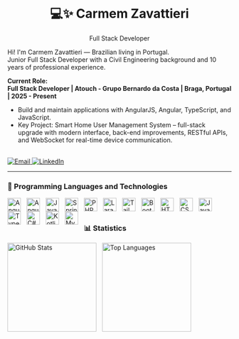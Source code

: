 
<h1 align="center">💻✨ Carmem Zavattieri</h1>

<p align="center">
  Full Stack Developer
</p>

Hi! I'm Carmem Zavattieri — Brazilian living in Portugal.  
Junior Full Stack Developer with a Civil Engineering background and 10 years of professional experience.

**Current Role:**  
**Full Stack Developer | Atouch - Grupo Bernardo da Costa | Braga, Portugal | 2025 - Present**  
- Build and maintain applications with AngularJS, Angular, TypeScript, and JavaScript.  
- Key Project: Smart Home User Management System – full-stack upgrade with modern interface, back-end improvements, RESTful APIs, and WebSocket for real-time device communication.
  
<br>
</a>
    <a href="mailto:carmemzavattieri@hotmail.com" target="_blank">
        <img 
            alt="Email" 
            title="Me envie um email" 
            src="https://custom-icon-badges.demolab.com/badge/Email-FF5722?style=for-the-badge&logo=mail&logoColor=white&labelColor=E64A19"
        />
    </a>
    <a href="https://www.linkedin.com/in/carmem-zavattieri/" target="_blank">
        <img 
            alt="LinkedIn" 
            title="Veja meu LinkedIn" 
            src="https://custom-icon-badges.demolab.com/badge/LinkedIn-0A66C2?style=for-the-badge&logo=linkedin&logoColor=white&labelColor=004182"
        />
    </a> 

    

---

### 🤖 Programming Languages and Technologies

<!-- ANGULAR ECOSYSTEM -->
<img align="left" alt="Angular" title="Angular" width="30px" style="padding-right: 10px;" src="https://cdn.jsdelivr.net/gh/devicons/devicon@latest/icons/angular/angular-original.svg" />
<img align="left" alt="AngularJS" title="AngularJS" width="30px" style="padding-right: 10px;" src="https://cdn.jsdelivr.net/gh/devicons/devicon@latest/icons/angularjs/angularjs-original.svg" />

<!-- JAVA ECOSYSTEM -->
<img align="left" alt="Java" title="Java" width="30px" style="padding-right: 10px;" src="https://cdn.jsdelivr.net/gh/devicons/devicon@latest/icons/java/java-original.svg" />
<img align="left" alt="Spring Boot" title="Spring Boot" width="30px" style="padding-right: 10px;" src="https://cdn.jsdelivr.net/gh/devicons/devicon@latest/icons/spring/spring-original.svg" />

<!-- PHP ECOSYSTEM -->
<img align="left" alt="PHP" title="PHP" width="30px" style="padding-right: 10px;" src="https://cdn.jsdelivr.net/gh/devicons/devicon@latest/icons/php/php-original.svg" />
<img align="left" alt="Laravel" title="Laravel" width="30px" style="padding-right: 10px;" src="https://cdn.jsdelivr.net/gh/devicons/devicon@latest/icons/laravel/laravel-original.svg" />

<!-- FRONT-END UI -->
<img align="left" alt="Tailwind" title="Tailwind" width="30px" style="padding-right: 10px;" src="https://cdn.jsdelivr.net/gh/devicons/devicon@latest/icons/tailwindcss/tailwindcss-original.svg" />
<img align="left" alt="Bootstrap" title="Bootstrap" width="30px" style="padding-right: 10px;" src="https://cdn.jsdelivr.net/gh/devicons/devicon@latest/icons/bootstrap/bootstrap-original.svg" />
<img align="left" alt="HTML" title="HTML" width="30px" style="padding-right: 10px;" src="https://cdn.jsdelivr.net/gh/devicons/devicon@latest/icons/html5/html5-original.svg" />
<img align="left" alt="CSS" title="CSS" width="30px" style="padding-right: 10px;" src="https://cdn.jsdelivr.net/gh/devicons/devicon@latest/icons/css3/css3-original.svg" />
<img align="left" alt="JavaScript" title="JavaScript" width="30px" style="padding-right: 10px;" src="https://cdn.jsdelivr.net/gh/devicons/devicon@latest/icons/javascript/javascript-original.svg" />
<img align="left" alt="TypeScript" title="TypeScript" width="30px" style="padding-right: 10px;" src="https://cdn.jsdelivr.net/gh/devicons/devicon@latest/icons/typescript/typescript-original.svg" />

<!-- OUTROS BACK-END -->
<img align="left" alt="C#" title="C#" width="30px" style="padding-right: 10px;" src="https://cdn.jsdelivr.net/gh/devicons/devicon@latest/icons/csharp/csharp-original.svg" />
<img align="left" alt="Kotlin" title="Kotlin" width="30px" style="padding-right: 10px;" src="https://cdn.jsdelivr.net/gh/devicons/devicon@latest/icons/kotlin/kotlin-original.svg" />

<!-- DATABASE -->
<img align="left" alt="MySQL" title="MySQL" width="30px" style="padding-right: 10px;" src="https://cdn.jsdelivr.net/gh/devicons/devicon@latest/icons/mysql/mysql-original.svg" />
<br><br>

### 📊 Statistics

<p>
  <img 
    align="left" 
    alt="GitHub Stats" 
    height="200" 
    style="padding-right: 10px;" 
    src="https://github-readme-stats.vercel.app/api?username=CarmemZava&show_icons=true&theme=tokyonight&include_all_commits=true&locale=en" 
  />
  <img 
  align="left" 
  alt="Top Languages" 
  height="200" 
  src="https://github-readme-stats.vercel.app/api/top-langs/?username=CarmemZava&theme=tokyonight&layout=compact&custom_title=Top%20Languages%20%26%20Tools&langs_count=9&cache_seconds=3600" 
/>
</p>



